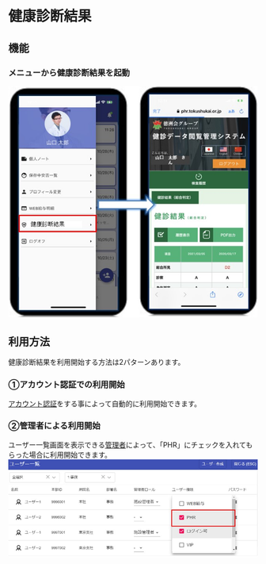 # 健康診断結果

## 機能

### メニューから健康診断結果を起動
![Screenshot](img/phr2.jpg)  


## 利用方法
健康診断結果を利用開始する方法は2パターンあります。  

### ①アカウント認証での利用開始
[アカウント認証](sms.md)をする事によって自動的に利用開始できます。  

### ②管理者による利用開始
ユーザー一覧画面を表示できる[管理者](admin.md)によって、「PHR」にチェックを入れてもらった場合に利用開始できます。  
![Screenshot](img/phr1.jpg)  